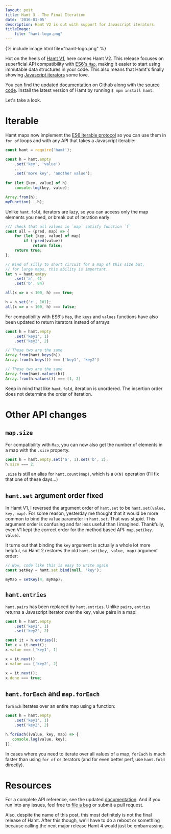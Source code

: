 ```yaml
---
layout: post
title: Hamt 3 - The Final Iteration
date: '2016-01-05'
description: Hamt V2 is out with support for Javascript iterators.
titleImage:
    file: "hamt-logo.png"
---
```


{% include image.html file="hamt-logo.png" %}

Hot on the heels of [Hamt V1][hamt1], here comes Hamt V2. This release focuses on superficial API compatibility with [ES6's `Map`][map], making it easier to start using immutable data structures in your code. This also means that Hamt's finally showing [Javascript iterators][iteration] some love.

You can find the updated [documentation][] on Github along with the [source code][src]. Install the latest version of Hamt by running `$ npm install hamt`. 

Let's take a look.

# Iterable
Hamt maps now implement the [ES6 iterable protocol][iteration] so you can use them in `for of` loops and with any API that takes a Javascript iterable:

``` js
const hamt = require('hamt');

const h = hamt.empty
    .set('key', 'value')
    ...
    .set('more key', 'another value');
    
for (let [key, value] of h)
    console.log(key, value);

Array.from(h);
myFunction(...h);
```

Unlike `hamt.fold`, iterators are lazy, so you can access only the map elements you need, or break out of iteration early:

```js
/// check that all values in `map` satisfy function `f`
const all = (pred, map) => {
    for (let [key, value] of map)
        if (!pred(value))
            return false;
    return true;
};

// Kind of silly to short circuit for a map of this size but,
// for large maps, this ability is important.
let h = hamt.emtpy
    .set('a', 4)
    .set('b', 84)

all(x => x < 100, h) === true;

h = h.set('c', 101);
all(x => x < 100, h) === false;
```

For compatibility with ES6's `Map`, the `keys` and `values` functions have also been updated to return iterators instead of arrays:

```js
const h = hamt.empty
    .set('key1', 1)
    .set('key2', 2)

// These two are the same
Array.from(hamt.keys(h))
Array.from(h.keys()) === ['key1', 'key2']

// These two are the same
Array.from(hamt.values(h))
Array.from(h.values()) === [1, 2]
```

Keep in mind that like `hamt.fold`, iteration is unordered. The insertion order does not determine the order of iteration.

# Other API changes

## `map.size`
For compatibility with `Map`, you can now also get the number of elements in a map with the `.size` property.

```js
const h = hamt.empty.set('a', 1).set('b', 2);
h.size === 2;
```

`.size` is still an alias for `hamt.count(map)`, which is a `O(N)` operation (I'll fix that one of these days...)

## `hamt.set` argument order fixed
In Hamt V1, I reversed the argument order of `hamt.set` to be `hamt.set(value, key, map)`. For some reason, yesterday me thought that it would be more common to bind the `value` parameter in `hamt.set`. That was stupid. This argument order is confusing and far less useful than I imagined. Thankfully, even V1 kept the correct order for the method based API: `map.set(key, value)`. 

It turns out that binding the `key` argument is actually a whole lot more helpful, so Hamt 2 restores the old `hamt.set(key, value, map)` argument order:

```js
// Now, code like this is easy to write again
const setKey = hamt.set.bind(null, 'key');

myMap = setKey(4, myMap);
```

## `hamt.entries`
`hamt.pairs` has been replaced by `hamt.entries`. Unlike `pairs`, `entries` returns a Javascript iterator over the key, value pairs in a map:

```js
const h = hamt.empty
    .set('key1', 1)
    .set('key2', 2)

const it = h.entries();
let x = it.next();
x.value === ['key1', 1]

x = it.next()
x.value === ['key2', 2]

x = it.next();
x.done === true;
```

## `hamt.forEach` and `map.forEach`
`forEach` iterates over an entire map using a function:

```js
const h = hamt.empty
    .set('key1', 1)
    .set('key2', 2)

h.forEach((value, key, map) => {
   console.log(value, key); 
});
```

In cases where you need to iterate over all values of a map, `forEach` is much faster than using `for of` or iterators (and for even better perf, use `hamt.fold` directly).

# Resources
For a complete API reference, see the updated [documentation][documentation]. And if you run into any issues, feel free to [file a bug][issues] or submit a pull request.

Also, despite the name of this post, this most definitely is not the final release of Hamt. After this though, we'll have to do a reboot or something because calling the next major release Hamt 4 would just be embarrassing.


[hamt1]: /h-a-m-t-ii-the-chaining/

[documentation]: https://github.com/mattbierner/hamt#api
[src]: https://github.com/mattbierner/hamt
[issues]: https://github.com/mattbierner/hamt/issues

[map]: https://developer.mozilla.org/en-US/docs/Web/JavaScript/Reference/Global_Objects/Map
[iteration]: https://developer.mozilla.org/en-US/docs/Web/JavaScript/Reference/Iteration_protocols